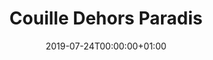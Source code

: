 ---
title: "Couille Dehors Paradis"
date: 2019-07-24T00:00:00+01:00
refUrl: "https://www.ea.com/games/burnout/burnout-paradise"
originalTitle: "BURNOUT Paradise"
---